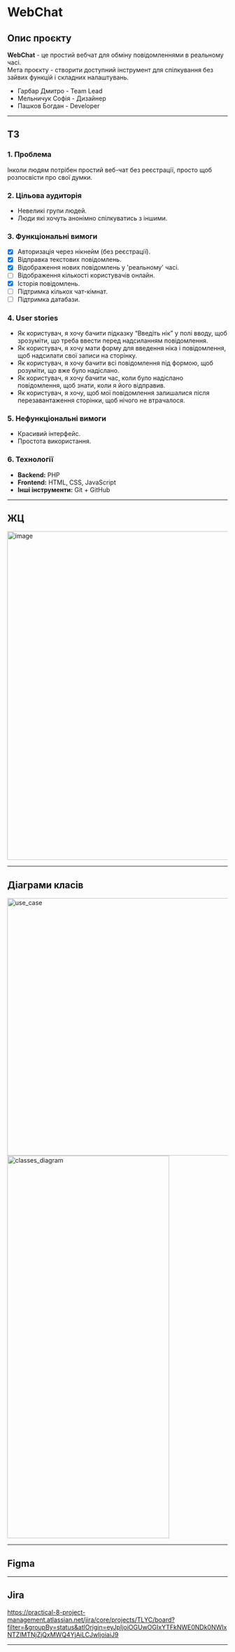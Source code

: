 # WebChat

## Опис проєкту

**WebChat** - це простий вебчат для обміну повідомленнями в реальному часі.  
Мета проєкту - створити доступний інструмент для спілкування без зайвих функцій і складних налаштувань.

- Гарбар Дмитро - Team Lead
- Мельничук Софія - Дизайнер
- Пашков Богдан - Developer

---

## ТЗ

### 1. Проблема

Інколи людям потрібен простий веб-чат без реєстрації, просто щоб розпосвісти про свої думки.

### 2. Цільова аудиторія

- Невеликі групи людей.
- Люди які хочуть анонімно спілкуватись з іншими.

### 3. Функціональні вимоги

- [x] Авторизація через нікнейм (без реєстрації).
- [x] Відправка текстових повідомлень.
- [x] Відображення нових повідомлень у 'реальному' часі.
- [ ] Відображення кількості користувачів онлайн.
- [x] Історія повідомлень.
- [ ] Підтримка кількох чат-кімнат.
- [ ] Підтримка датабази.

### 4. User stories

- Як користувач, я хочу бачити підказку “Введіть нік” у полі вводу, щоб зрозуміти, що треба ввести перед надсиланням повідомлення.
- Як користувач, я хочу мати форму для введення ніка і повідомлення, щоб надсилати свої записи на сторінку.
- Як користувач, я хочу бачити всі повідомлення під формою, щоб розуміти, що вже було надіслано.
- Як користувач, я хочу бачити час, коли було надіслано повідомлення, щоб знати, коли я його відправив.
- Як користувач, я хочу, щоб мої повідомлення залишалися після перезавантаження сторінки, щоб нічого не втрачалося.

### 5. Нефункціональні вимоги

- Красивий інтерфейс.
- Простота використання.

### 6. Технології

- **Backend:** PHP
- **Frontend:** HTML, CSS, JavaScript
- **Інші інструменти:** Git + GitHub

---

## ЖЦ

<img width="960" height="749" alt="image" src="https://github.com/user-attachments/assets/c31002c4-d1d9-4275-b85f-4f2f40497832" />

---

## Діаграми класів

<img width="1395" height="587" alt="use_case" src="https://github.com/user-attachments/assets/de9302cb-2a02-40d5-b797-70a32daff0cc" />
<img width="370" height="872" alt="classes_diagram" src="https://github.com/user-attachments/assets/d0f7aca8-3cdd-4d78-ad53-a3e9f0ac893d" />

---

## Figma

---

## Jira

https://practical-8-project-management.atlassian.net/jira/core/projects/TLYC/board?filter=&groupBy=status&atlOrigin=eyJpIjoiOGUwOGIxYTFkNWE0NDk0NWIxNTZlMTNjZjQxMWQ4YjAiLCJwIjoiaiJ9

---
